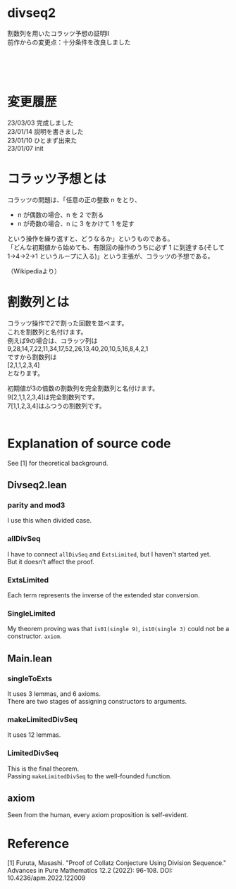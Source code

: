 # divseq2
割数列を用いたコラッツ予想の証明Ⅱ  
前作からの変更点：十分条件を改良しました  

<br />
<br />
<br />

# 変更履歴
23/03/03 完成しました  
23/01/14 説明を書きました  
23/01/10 ひとまず出来た  
23/01/07 init  

# コラッツ予想とは
コラッツの問題は、「任意の正の整数 n をとり、  
  
- n が偶数の場合、n を 2 で割る  
- n が奇数の場合、n に 3 をかけて 1 を足す  
  
という操作を繰り返すと、どうなるか」というものである。  
「どんな初期値から始めても、有限回の操作のうちに必ず 1 に到達する(そして 1→4→2→1 というループに入る)」という主張が、コラッツの予想である。   

（Wikipediaより）  

# 割数列とは
コラッツ操作で2で割った回数を並べます。  
これを割数列と名付けます。  
例えば9の場合は、コラッツ列は  
9,28,14,7,22,11,34,17,52,26,13,40,20,10,5,16,8,4,2,1  
ですから割数列は  
[2,1,1,2,3,4]  
となります。

初期値が3の倍数の割数列を完全割数列と名付けます。  
9[2,1,1,2,3,4]は完全割数列です。  
7[1,1,2,3,4]はふつうの割数列です。  
　  

# Explanation of source code
See [1] for theoretical background.  

## Divseq2.lean
### parity and mod3
I use this when divided case.  
### allDivSeq
I have to connect `allDivSeq` and `ExtsLimited`, but I haven't started yet.  
But it doesn't affect the proof.  
### ExtsLimited
Each term represents the inverse of the extended star conversion.  
### SingleLimited
My theorem proving was that `is01(single 9)`, `is10(single 3)` could not be a constructor. `axiom`.  

## Main.lean
### singleToExts
It uses 3 lemmas, and 6 axioms.  
There are two stages of assigning constructors to arguments.  
### makeLimitedDivSeq
It uses 12 lemmas.  
### LimitedDivSeq
This is the final theorem.  
Passing `makeLimitedDivSeq` to the well-founded function.  

## axiom
Seen from the human, every axiom proposition is self-evident.  

# Reference
[1] Furuta, Masashi. "Proof of Collatz Conjecture Using Division Sequence." Advances in Pure Mathematics 12.2 (2022): 96-108. DOI: 10.4236/apm.2022.122009  

<br />
<br />
<br />
